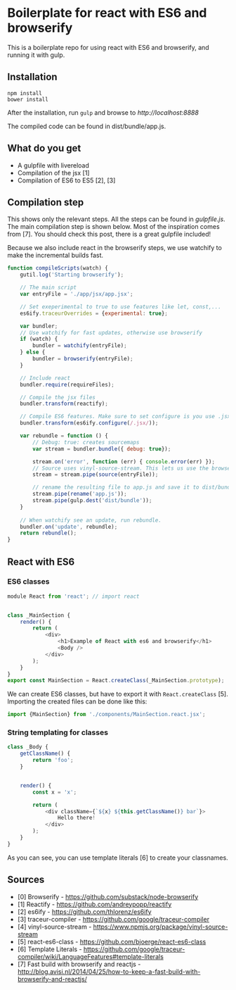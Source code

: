 # Boilerplate for react with ES6 and browserify

This is a boilerplate repo for using react with ES6 and browserify, and running it with gulp.

## Installation


```
npm install
bower install
```

After the installation, run `gulp` and browse to _http://localhost:8888_

The compiled code can be found in dist/bundle/app.js.

## What do you get

* A gulpfile with livereload
* Compilation of the jsx [1]
* Compilation of ES6 to ES5 [2], [3]

## Compilation step

This shows only the relevant steps. All the steps can be found in _gulpfile.js_. The main compilation step is shown below. Most of the inspiration comes from [7]. You should check this post, there is a great gulpfile included!

Because we also include react in the browserify steps, we use watchify to make the incremental builds fast.


```js
function compileScripts(watch) {
    gutil.log('Starting browserify');

    // The main script
    var entryFile = './app/jsx/app.jsx';

    // Set exeperimental to true to use features like let, const,...
    es6ify.traceurOverrides = {experimental: true};

    var bundler;
    // Use watchify for fast updates, otherwise use browserify
    if (watch) {
        bundler = watchify(entryFile);
    } else {
        bundler = browserify(entryFile);
    }

    // Include react
    bundler.require(requireFiles);

    // Compile the jsx files
    bundler.transform(reactify);

    // Compile ES6 features. Make sure to set configure is you use .jsx files
    bundler.transform(es6ify.configure(/.jsx/));

    var rebundle = function () {
        // Debug: true: creates sourcemaps
        var stream = bundler.bundle({ debug: true});

        stream.on('error', function (err) { console.error(err) });
        // Source uses vinyl-source-stream. This lets us use the browserify api directly instead of using the gulp-browserify plugin [4].
        stream = stream.pipe(source(entryFile));

        // rename the resulting file to app.js and save it to dist/bundle
        stream.pipe(rename('app.js'));
        stream.pipe(gulp.dest('dist/bundle'));
    }
    
    // When watchify see an update, run rebundle.
    bundler.on('update', rebundle);
    return rebundle();
}

```

## React with ES6

### ES6 classes

```js
module React from 'react'; // import react


class _MainSection {
    render() {
        return (
            <div>
                <h1>Example of React with es6 and browserify</h1>
                <Body />
            </div>
        );
    }
}
export const MainSection = React.createClass(_MainSection.prototype);
```

We can create ES6 classes, but have to export it with `React.createClass` [5]. Importing the created files can be done like this:

```js
import {MainSection} from './components/MainSection.react.jsx';
```

### String templating for classes

```js
class _Body {
    getClassName() {
        return 'foo';
    }


    render() {
        const x = 'x';

        return (
            <div className={`${x} ${this.getClassName()} bar`}>
                Hello there!
            </div>
        );
    }
}
```

As you can see, you can use template literals [6] to create your classnames.


## Sources

* [0] Browserify - https://github.com/substack/node-browserify
* [1] Reactify - https://github.com/andreypopp/reactify
* [2] es6ify - https://github.com/thlorenz/es6ify
* [3] traceur-compiler - https://github.com/google/traceur-compiler
* [4] vinyl-source-stream - https://www.npmjs.org/package/vinyl-source-stream
* [5] react-es6-class - https://github.com/bjoerge/react-es6-class
* [6] Template Literals - https://github.com/google/traceur-compiler/wiki/LanguageFeatures#template-literals
* [7] Fast build with browserify and reactjs - http://blog.avisi.nl/2014/04/25/how-to-keep-a-fast-build-with-browserify-and-reactjs/